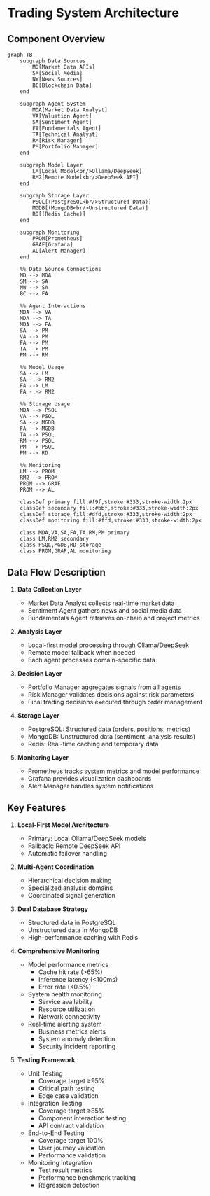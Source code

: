 # Trading System Architecture

## Component Overview
```mermaid
graph TB
    subgraph Data Sources
        MD[Market Data APIs]
        SM[Social Media]
        NW[News Sources]
        BC[Blockchain Data]
    end

    subgraph Agent System
        MDA[Market Data Analyst]
        VA[Valuation Agent]
        SA[Sentiment Agent]
        FA[Fundamentals Agent]
        TA[Technical Analyst]
        RM[Risk Manager]
        PM[Portfolio Manager]
    end

    subgraph Model Layer
        LM[Local Model<br/>Ollama/DeepSeek]
        RM2[Remote Model<br/>DeepSeek API]
    end

    subgraph Storage Layer
        PSQL[(PostgreSQL<br/>Structured Data)]
        MGDB[(MongoDB<br/>Unstructured Data)]
        RD[(Redis Cache)]
    end

    subgraph Monitoring
        PROM[Prometheus]
        GRAF[Grafana]
        AL[Alert Manager]
    end

    %% Data Source Connections
    MD --> MDA
    SM --> SA
    NW --> SA
    BC --> FA

    %% Agent Interactions
    MDA --> VA
    MDA --> TA
    MDA --> FA
    SA --> PM
    VA --> PM
    FA --> PM
    TA --> PM
    PM --> RM

    %% Model Usage
    SA --> LM
    SA -.-> RM2
    FA --> LM
    FA -.-> RM2

    %% Storage Usage
    MDA --> PSQL
    VA --> PSQL
    SA --> MGDB
    FA --> MGDB
    TA --> PSQL
    RM --> PSQL
    PM --> PSQL
    PM --> RD

    %% Monitoring
    LM --> PROM
    RM2 --> PROM
    PROM --> GRAF
    PROM --> AL

    classDef primary fill:#f9f,stroke:#333,stroke-width:2px
    classDef secondary fill:#bbf,stroke:#333,stroke-width:2px
    classDef storage fill:#dfd,stroke:#333,stroke-width:2px
    classDef monitoring fill:#ffd,stroke:#333,stroke-width:2px

    class MDA,VA,SA,FA,TA,RM,PM primary
    class LM,RM2 secondary
    class PSQL,MGDB,RD storage
    class PROM,GRAF,AL monitoring
```

## Data Flow Description

1. **Data Collection Layer**
   - Market Data Analyst collects real-time market data
   - Sentiment Agent gathers news and social media data
   - Fundamentals Agent retrieves on-chain and project metrics

2. **Analysis Layer**
   - Local-first model processing through Ollama/DeepSeek
   - Remote model fallback when needed
   - Each agent processes domain-specific data

3. **Decision Layer**
   - Portfolio Manager aggregates signals from all agents
   - Risk Manager validates decisions against risk parameters
   - Final trading decisions executed through order management

4. **Storage Layer**
   - PostgreSQL: Structured data (orders, positions, metrics)
   - MongoDB: Unstructured data (sentiment, analysis results)
   - Redis: Real-time caching and temporary data

5. **Monitoring Layer**
   - Prometheus tracks system metrics and model performance
   - Grafana provides visualization dashboards
   - Alert Manager handles system notifications

## Key Features

1. **Local-First Model Architecture**
   - Primary: Local Ollama/DeepSeek models
   - Fallback: Remote DeepSeek API
   - Automatic failover handling

2. **Multi-Agent Coordination**
   - Hierarchical decision making
   - Specialized analysis domains
   - Coordinated signal generation

3. **Dual Database Strategy**
   - Structured data in PostgreSQL
   - Unstructured data in MongoDB
   - High-performance caching with Redis

4. **Comprehensive Monitoring**
   - Model performance metrics
     - Cache hit rate (>65%)
     - Inference latency (<100ms)
     - Error rate (<0.5%)
   - System health monitoring
     - Service availability
     - Resource utilization
     - Network connectivity
   - Real-time alerting system
     - Business metrics alerts
     - System anomaly detection
     - Security incident reporting

5. **Testing Framework**
   - Unit Testing
     - Coverage target ≥95%
     - Critical path testing
     - Edge case validation
   - Integration Testing
     - Coverage target ≥85%
     - Component interaction testing
     - API contract validation
   - End-to-End Testing
     - Coverage target 100%
     - User journey validation
     - Performance validation
   - Monitoring Integration
     - Test result metrics
     - Performance benchmark tracking
     - Regression detection
